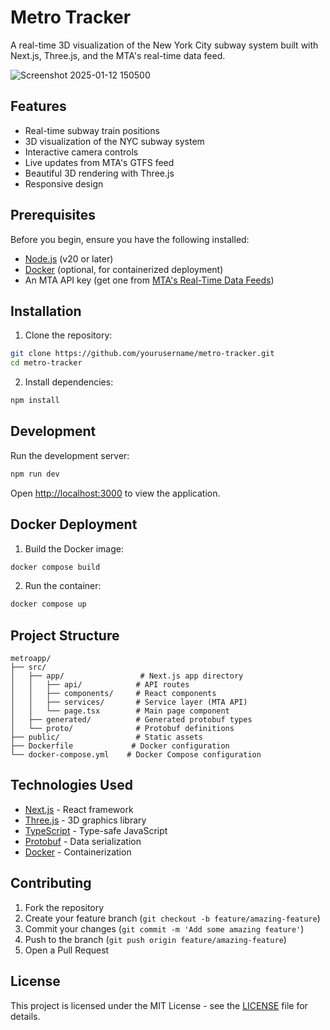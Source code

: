 # Metro Tracker

A real-time 3D visualization of the New York City subway system built with Next.js, Three.js, and the MTA's real-time data feed.

![Screenshot 2025-01-12 150500](https://github.com/user-attachments/assets/dcb6f3ae-3b3c-456f-8eb0-a3bba833315b)


## Features

- Real-time subway train positions
- 3D visualization of the NYC subway system
- Interactive camera controls
- Live updates from MTA's GTFS feed
- Beautiful 3D rendering with Three.js
- Responsive design

## Prerequisites

Before you begin, ensure you have the following installed:
- [Node.js](https://nodejs.org/) (v20 or later)
- [Docker](https://www.docker.com/) (optional, for containerized deployment)
- An MTA API key (get one from [MTA's Real-Time Data Feeds](https://api.mta.info/))

## Installation

1. Clone the repository:
```bash
git clone https://github.com/yourusername/metro-tracker.git
cd metro-tracker
```

2. Install dependencies:
```bash
npm install
```

## Development

Run the development server:
```bash
npm run dev
```

Open [http://localhost:3000](http://localhost:3000) to view the application.

## Docker Deployment

1. Build the Docker image:
```bash
docker compose build
```

2. Run the container:
```bash
docker compose up
```

## Project Structure

```
metroapp/
├── src/
│   ├── app/                 # Next.js app directory
│   │   ├── api/            # API routes
│   │   ├── components/     # React components
│   │   ├── services/       # Service layer (MTA API)
│   │   └── page.tsx        # Main page component
│   ├── generated/          # Generated protobuf types
│   └── proto/              # Protobuf definitions
├── public/                 # Static assets
├── Dockerfile             # Docker configuration
└── docker-compose.yml    # Docker Compose configuration
```

## Technologies Used

- [Next.js](https://nextjs.org/) - React framework
- [Three.js](https://threejs.org/) - 3D graphics library
- [TypeScript](https://www.typescriptlang.org/) - Type-safe JavaScript
- [Protobuf](https://protobuf.dev/) - Data serialization
- [Docker](https://www.docker.com/) - Containerization

## Contributing

1. Fork the repository
2. Create your feature branch (`git checkout -b feature/amazing-feature`)
3. Commit your changes (`git commit -m 'Add some amazing feature'`)
4. Push to the branch (`git push origin feature/amazing-feature`)
5. Open a Pull Request

## License

This project is licensed under the MIT License - see the [LICENSE](LICENSE) file for details.
